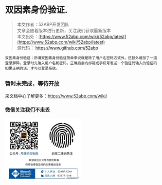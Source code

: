 # 双因素身份验证.

> 本文作者：52ABP开发团队 </br>
> 文章会随着版本进行更新，关注我们获取最新版本 </br>
> 本文出处：[https://www.52abp.com/wiki/52abp/latest](https://www.52abp.com/wiki/52abp/latest) </br>
> 源代码： https://www.github.com/52abp </br>

    双因素身份验证：所谓双因素身份验证简单来说就是除了用户名密码方式外，还额外增加了一道登录屏障。登录时先输入用户名和密码，正确后会向邮箱或手机号发送一个验证码输入的验证码如果正确的话，才可以登录系统。

<!-- 简单的图文介绍: 关联代码位置 -->
## `暂时未完成，等待开放`

<!-- 简单的图文介绍: 效果展示 -->

<!-- 详细的图文介绍: 常见的应用场景&可能的注意事项 -->

来文档中心了解更多：https://www.52abp.com/wiki/ 

### 微信关注我们不走丢

<img src="https://raw.githubusercontent.com/52ABP/Documents/V0.16/src/mvc/images/jiaoluowechat.png" class="img-fluid text-center " alt="公众号：角落的白板报" style="height: 80;width: 250px;"/>
